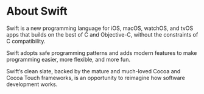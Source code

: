 # About Swift

Swift is a new programming language for iOS, macOS, watchOS, and tvOS apps that builds on the best of C and Objective-C, without the constraints of C compatibility.

Swift adopts safe programming patterns and adds modern features to make programming easier, more flexible, and more fun.

Swift’s clean slate, backed by the mature and much-loved Cocoa and Cocoa Touch frameworks, is an opportunity to reimagine how software development works.
